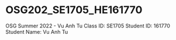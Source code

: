 # OSG202_SE1705_HE161770 
OSG Summer 2022 - Vu Anh Tu
Class ID: SE1705
Student ID: 161770
Student Name: Vu Anh Tu
